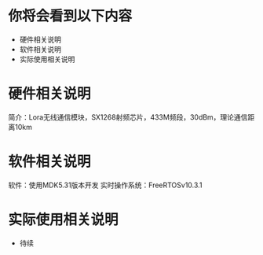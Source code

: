 # 你将会看到以下内容
  - 硬件相关说明
  - 软件相关说明
  - 实际使用相关说明

# 硬件相关说明

简介：Lora无线通信模块，SX1268射频芯片，433M频段，30dBm，理论通信距离10km
  
# 软件相关说明

软件：使用MDK5.31版本开发
实时操作系统：FreeRTOSv10.3.1

# 实际使用相关说明

- 待续
